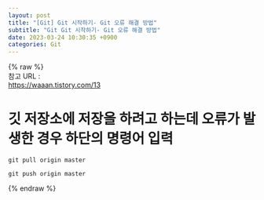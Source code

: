 ```yaml
---  
layout: post  
title: "[Git] Git 시작하기- Git 오류 해결 방법"  
subtitle: "Git Git 시작하기- Git 오류 해결 방법"  
date: 2023-03-24 10:30:35 +0900  
categories: Git  
---  
```

{% raw %}  
참고 URL :  
	https://waaan.tistory.com/13  
  
# 깃 저장소에 저장을 하려고 하는데 오류가 발생한 경우 하단의 명령어 입력  
  
	git pull origin master  
  
	git push origin master  
  
{% endraw %}